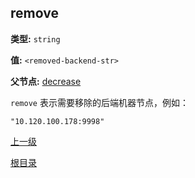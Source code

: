 remove
----------

**类型:** `string`

**值:** `<removed-backend-str>`

**父节点:** [decrease](decrease.md)

`remove` 表示需要移除的后端机器节点，例如：

    "10.120.100.178:9998"

[上一级](../table.md)

[根目录](../../../index.md)